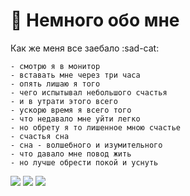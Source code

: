 #  🍛  Немного обо мне

Как же меня все заебало :sad-cat:

    - смотрю я в монитор 
    - вставать мне через три часа
    - опять лишаю я того 
    - чего испытывал небольшого счастья 
    - и в утрати этого всего 
    - ускорю время я всего того
    - что недавало мне уйти легко 
    - но обрету я то лишенное мною счастье 
    - счастья сна
    - сна - волшебного и изумительного 
    - что давало мне повод жить 
    - но лучше обрести покой и уснуть

<img src="![image](https://user-images.githubusercontent.com/57398239/120382310-1319e500-c356-11eb-9639-30c3a71dc2a8.png)">
<img src="![image](https://user-images.githubusercontent.com/57398239/120382467-4197c000-c356-11eb-9287-ea4d12eb4552.png)">
<img src="![image](https://user-images.githubusercontent.com/57398239/120382504-4ceaeb80-c356-11eb-846b-98e2dc9a6c3f.png)">
